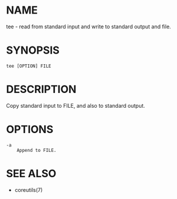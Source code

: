 # NAME
tee - read from standard input and write to standard output and file.

# SYNOPSIS

    tee [OPTION] FILE

# DESCRIPTION
Copy standard input to FILE, and also to standard output.

# OPTIONS

    -a
        Append to FILE.

# SEE ALSO
- coreutils(7)
